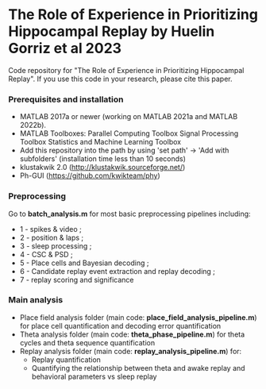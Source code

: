 # The Role of Experience in Prioritizing Hippocampal Replay by Huelin Gorriz et al 2023

Code repository for "The Role of Experience in Prioritizing Hippocampal Replay". If you use this code in your research, please cite this paper.

### Prerequisites and installation
- MATLAB 2017a or newer (working on MATLAB 2021a and MATLAB 2022b).
- MATLAB Toolboxes:
    Parallel Computing Toolbox
    Signal Processing Toolbox
    Statistics and Machine Learning Toolbox
- Add this repository into the path by using 'set path' -> 'Add with subfolders' (installation time less than 10 seconds)
- klustakwik 2.0 (http://klustakwik.sourceforge.net/)
- Ph-GUI (https://github.com/kwikteam/phy)

### Preprocessing  
Go to **batch_analysis.m** for most basic preprocessing pipelines including:
- 1 - spikes & video ;
- 2 - position & laps ;
- 3 - sleep processing ;
- 4 - CSC & PSD ;
- 5 - Place cells and Bayesian decoding ;
- 6 - Candidate replay event extraction and replay decoding ;
- 7 - replay scoring and significance

### Main analysis
- Place field analysis folder (main code: **place_field_analysis_pipeline.m**) for place cell quantification and decoding error quantification
- Theta analysis folder (main code: **theta_phase_pipeline.m**) for theta cycles and theta sequence quantification
- Replay analysis folder (main code: **replay_analysis_pipeline.m**) for:
  - Replay quantification
  - Quantifying the relationship between theta and awake replay and behavioral parameters vs sleep replay
